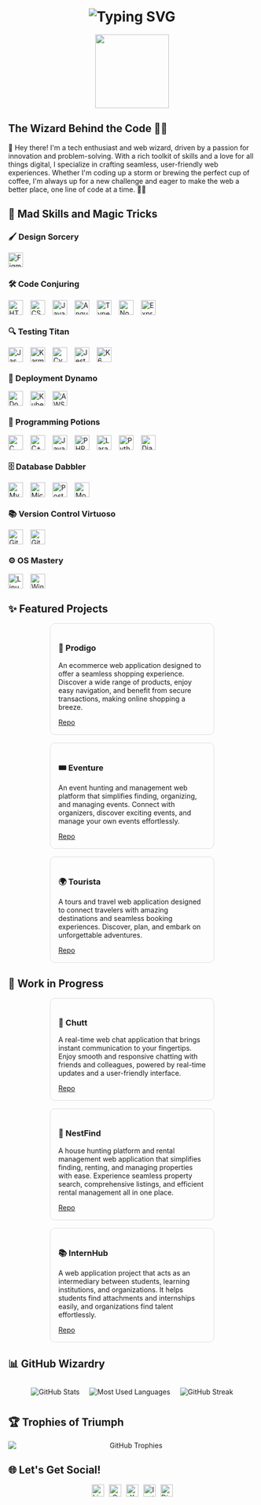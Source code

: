 <h1 align="center">
  <img src="https://readme-typing-svg.herokuapp.com?font=Fira+Code&size=30&pause=1000&color=4169E1&width=435&lines=Welcome+to+my+GitHub!;I+am+M.+A.+Leli!" alt="Typing SVG" />
</h1>

<div align="center">
  <img src="https://media.giphy.com/media/qgQUggAC3Pfv687qPC/giphy.gif" width="auto" height="150" />
</div>

## The Wizard Behind the Code 🧙‍♂️

👋 Hey there! I'm a tech enthusiast and web wizard, driven by a passion for innovation and problem-solving. With a rich toolkit of skills and a love for all things digital, I specialize in crafting seamless, user-friendly web experiences. Whether I'm coding up a storm or brewing the perfect cup of coffee, I'm always up for a new challenge and eager to make the web a better place, one line of code at a time. 🚀✨

## 🎨 Mad Skills and Magic Tricks

### 🖌️ Design Sorcery

<div style="display: flex; align-items: center; justify-content: flex-start; gap: 15px; flex-wrap: wrap;">
    <img src="https://cdn.jsdelivr.net/gh/devicons/devicon@latest/icons/figma/figma-original.svg" alt="Figma" width="30px"/>
</div>

### 🛠️ Code Conjuring

<div style="display: flex; align-items: center; justify-content: flex-start; gap: 15px; flex-wrap: wrap;">
    <img src="https://cdn.jsdelivr.net/gh/devicons/devicon@latest/icons/html5/html5-original.svg" alt="HTML5" width="30px"/>
    <img src="https://cdn.jsdelivr.net/gh/devicons/devicon@latest/icons/css3/css3-original.svg" alt="CSS3" width="30px"/>
    <img src="https://cdn.jsdelivr.net/gh/devicons/devicon@latest/icons/javascript/javascript-original.svg" alt="JavaScript" width="30px"/>
    <img src="https://cdn.jsdelivr.net/gh/devicons/devicon@latest/icons/angular/angular-original.svg" alt="Angular" width="30px"/>
    <img src="https://cdn.jsdelivr.net/gh/devicons/devicon@latest/icons/typescript/typescript-original.svg" alt="TypeScript" width="30px"/>
    <img src="https://cdn.jsdelivr.net/gh/devicons/devicon@latest/icons/nodejs/nodejs-original.svg" alt="Node" width="30px"/>
    <img src="https://cdn.jsdelivr.net/gh/devicons/devicon@latest/icons/express/express-original.svg" alt="Express" width="30px"/>
</div>

### 🔍 Testing Titan

<div style="display: flex; align-items: center; justify-content: flex-start; gap: 15px; flex-wrap: wrap;">
    <img src="https://cdn.jsdelivr.net/gh/devicons/devicon@latest/icons/jasmine/jasmine-original.svg" alt="Jasmine" width="30px"/>
    <img src="https://cdn.jsdelivr.net/gh/devicons/devicon@latest/icons/karma/karma-original.svg" alt="Karma" width="30px"/>
    <img src="https://cdn.jsdelivr.net/gh/devicons/devicon@latest/icons/cypressio/cypressio-original.svg" alt="Cypress" width="30px"/>
    <img src="https://cdn.jsdelivr.net/gh/devicons/devicon@latest/icons/jest/jest-plain.svg" alt="Jest" width="30px"/>
    <img src="https://cdn.jsdelivr.net/gh/devicons/devicon@latest/icons/k6/k6-original.svg" alt="K6" width="30px"/>
</div>

### 🚀 Deployment Dynamo

<div style="display: flex; align-items: center; justify-content: flex-start; gap: 15px; flex-wrap: wrap;">
    <img src="https://cdn.jsdelivr.net/gh/devicons/devicon@latest/icons/docker/docker-original.svg" alt="Docker" width="30px"/>
    <img src="https://cdn.jsdelivr.net/gh/devicons/devicon@latest/icons/kubernetes/kubernetes-original.svg" alt="Kubernetes" width="30px"/>
    <img src="https://cdn.jsdelivr.net/gh/devicons/devicon@latest/icons/amazonwebservices/amazonwebservices-original-wordmark.svg" alt="AWS" width="30px"/>
</div>

### 🧩 Programming Potions

<div style="display: flex; align-items: center; justify-content: flex-start; gap: 15px; flex-wrap: wrap;">
    <img src="https://cdn.jsdelivr.net/gh/devicons/devicon@latest/icons/c/c-original.svg" alt="C" width="30px"/>
    <img src="https://cdn.jsdelivr.net/gh/devicons/devicon@latest/icons/cplusplus/cplusplus-original.svg" alt="C++" width="30px"/>
    <img src="https://cdn.jsdelivr.net/gh/devicons/devicon@latest/icons/java/java-original.svg" alt="Java" width="30px"/>
    <img src="https://cdn.jsdelivr.net/gh/devicons/devicon@latest/icons/php/php-original.svg" alt="PHP" width="30px"/>
    <img src="https://cdn.jsdelivr.net/gh/devicons/devicon@latest/icons/laravel/laravel-original.svg" alt="Laravel" width="30px"/>
    <img src="https://cdn.jsdelivr.net/gh/devicons/devicon@latest/icons/python/python-original.svg" alt="Python" width="30px"/>
    <img src="https://cdn.jsdelivr.net/gh/devicons/devicon@latest/icons/django/django-plain.svg" alt="Django" width="30px"/>
</div>

### 🗄️ Database Dabbler

<div style="display: flex; align-items: center; justify-content: flex-start; gap: 15px; flex-wrap: wrap;">
    <img src="https://cdn.jsdelivr.net/gh/devicons/devicon@latest/icons/mysql/mysql-original.svg" alt="MySQL" width="30px"/>
    <img src="https://cdn.jsdelivr.net/gh/devicons/devicon@latest/icons/microsoftsqlserver/microsoftsqlserver-original.svg" alt="Microsoft SQL Server" width="30px"/>
    <img src="https://cdn.jsdelivr.net/gh/devicons/devicon@latest/icons/postgresql/postgresql-original.svg" alt="Postgre SQL" width="30px"/>
    <img src="https://cdn.jsdelivr.net/gh/devicons/devicon@latest/icons/mongodb/mongodb-original.svg" alt="MongoDB" width="30px"/>          
</div>

### 📚 Version Control Virtuoso

<div style="display: flex; align-items: center; justify-content: flex-start; gap: 15px; flex-wrap: wrap;">
    <img src="https://cdn.jsdelivr.net/gh/devicons/devicon@latest/icons/git/git-original.svg" alt="Git" width="30px"/>
    <img src="https://cdn.jsdelivr.net/gh/devicons/devicon@latest/icons/github/github-original.svg" alt="Github" width="30px"/>
</div>

### ⚙️ OS Mastery

<div style="display: flex; align-items: center; justify-content: flex-start; gap: 15px; flex-wrap: wrap;">
    <img src="https://cdn.jsdelivr.net/gh/devicons/devicon@latest/icons/linux/linux-original.svg" alt="Linux" width="30px"/>
    <img src="https://cdn.jsdelivr.net/gh/devicons/devicon@latest/icons/windows11/windows11-original.svg" alt="Windows" width="30px"/>
</div>

## ✨ Featured Projects

<div style="width: 100%; display: flex; align-items: flex-start; justify-content: center; gap: 1rem; flex-wrap: wrap;">

  <div style="border: 1px solid #ddd; border-radius: 10px; padding: 1rem; max-width: 300px; text-align: left;">
    <h3>🛒 Prodigo</h3>
    <p>An ecommerce web application designed to offer a seamless shopping experience. Discover a wide range of products, enjoy easy navigation, and benefit from secure transactions, making online shopping a breeze.</p>
    <a href="https://github.com/M-A-Leli/Prodigo" target="_blank">Repo</a>
  </div>

  <div style="border: 1px solid #ddd; border-radius: 10px; padding: 1rem; max-width: 300px; text-align: left;">
    <h3>🎟️ Eventure</h3>
    <p>An event hunting and management web platform that simplifies finding, organizing, and managing events. Connect with organizers, discover exciting events, and manage your own events effortlessly.</p>
    <a href="https://github.com/M-A-Leli/Eventure" target="_blank">Repo</a>
  </div>

  <div style="border: 1px solid #ddd; border-radius: 10px; padding: 1rem; max-width: 300px; text-align: left;">
    <h3>🌍 Tourista</h3>
    <p>A tours and travel web application designed to connect travelers with amazing destinations and seamless booking experiences. Discover, plan, and embark on unforgettable adventures.</p>
    <a href="https://github.com/M-A-Leli/Tourista" target="_blank">Repo</a>
  </div>
  
</div>

## 🚧 Work in Progress

<div style="width: 100%; display: flex; align-items: flex-start; justify-content: center; gap: 1rem; flex-wrap: wrap;">

  <div style="border: 1px solid #ddd; border-radius: 10px; padding: 1rem; max-width: 300px; text-align: left;">
    <h3>💬 Chutt</h3>
    <p>A real-time web chat application that brings instant communication to your fingertips. Enjoy smooth and responsive chatting with friends and colleagues, powered by real-time updates and a user-friendly interface.</p>
    <a href="https://github.com/M-A-Leli/Chutt" target="_blank">Repo</a>
  </div>

  <div style="border: 1px solid #ddd; border-radius: 10px; padding: 1rem; max-width: 300px; text-align: left;">
    <h3>🏡 NestFind</h3>
    <p>A house hunting platform and rental management web application that simplifies finding, renting, and managing properties with ease. Experience seamless property search, comprehensive listings, and efficient rental management all in one place.</p>
    <a href="https://github.com/M-A-Leli/NestFind" target="_blank">Repo</a>
  </div>

  <div style="border: 1px solid #ddd; border-radius: 10px; padding: 1rem; max-width: 300px; text-align: left;">
    <h3>📚 InternHub</h3>
    <p>A web application project that acts as an intermediary between students, learning institutions, and organizations. It helps students find attachments and internships easily, and organizations find talent effortlessly.</p>
    <a href="https://github.com/M-A-Leli/InternHub" target="_blank">Repo</a>
  </div>

</div>

## 📊 GitHub Wizardry

<div align="center" style="display: flex; flex-wrap: wrap; justify-content: center;">
  <img src="https://github-readme-stats.vercel.app/api?username=M-A-Leli&show_icons=true&theme=radical" alt="GitHub Stats" style="max-width: 100%; margin: 10px;" />
  <img src="https://github-readme-stats.vercel.app/api/top-langs/?username=M-A-Leli&layout=compact&theme=radical" alt="Most Used Languages" style="max-width: 100%; margin: 10px;" />
  <img src="https://github-readme-streak-stats.herokuapp.com/?user=M-A-Leli&theme=radical" alt="GitHub Streak" style="max-width: 100%; margin: 10px;" />
</div>

## 🏆 Trophies of Triumph

<div align="center" style="display: flex; flex-wrap: wrap; gap: 20px; justify-content: center;">
  <img src="https://github-profile-trophy.vercel.app/?username=M-A-Leli&theme=radical&no-bg=true&no-frame=true" alt="GitHub Trophies" style="max-width: 100%; flex: 1 1 auto;" />
</div>

## 🌐 Let's Get Social!

<div align="center" style="display: flex; align-items: center; justify-content: center; gap: 10px; flex-wrap: wrap;">
  <a href="https://linkedin.com/in/" target="_blank" style="text-decoration: none;">
    <img src="https://img.shields.io/static/v1?message=LinkedIn&logo=linkedin&label=&color=0077B5&logoColor=white&labelColor=&style=for-the-badge" height="25" alt="LinkedIn logo" />
  </a>
  <a href="mailto:m.lelialvin@gmail.com" target="_blank" style="text-decoration: none;">
    <img src="https://img.shields.io/static/v1?message=Gmail&logo=Gmail&label=&color=08851b&logoColor=white&labelColor=&style=for-the-badge" height="25" alt="Gmail logo" />
  </a>
  <a href="https://x.com/M_A_Leli" target="_blank" style="text-decoration: none;">
    <img src="https://img.shields.io/static/v1?message=X (Twitter)&logo=X&label=&color=000000&logoColor=white&labelColor=&style=for-the-badge" height="25" alt="X logo" />
  </a>
  <a href="https://www.instagram.com/m_a_leli" target="_blank" style="text-decoration: none;">
    <img src="https://img.shields.io/static/v1?message=Instagram&logo=instagram&label=&color=E4405F&logoColor=white&labelColor=&style=for-the-badge" height="25" alt="Instagram logo" />
  </a>
  <a href="https://discord.com/invite/r3dtnX7p" target="_blank" style="text-decoration: none;">
    <img src="https://img.shields.io/static/v1?message=Discord&logo=discord&label=&color=5865F2&logoColor=white&labelColor=&style=for-the-badge" height="25" alt="Discord logo" />
  </a>
</div>
